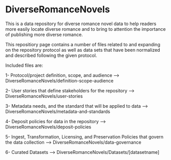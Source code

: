 # DiverseRomanceNovels
This is a data repository for diverse romance novel data to help readers more easily locate diverse romance and to bring to attention the importance of publishing more diverse romance.

This repositiory page contains a number of files related to and expanding on the repository protocol as well as data sets that have been normalized and described following the given protocol. 

Included files are: 

1- Protocol/project definition, scope, and audience --> DiverseRomanceNovels/definition-scope-audience

2- User stories that define stakeholders for the repository --> DiverseRomanceNovels/user-stories

3- Metadata needs, and the standard that will be applied to data --> DiverseRomanceNovels/metadata-and-standards

4- Deposit policies for data in the repository --> DiverseRomanceNovels/deposit-policies

5- Ingest, Transformation, Licensing, and Preservation Policies that govern the data collection --> DiverseRomanceNovels/data-governance

6- Curated Datasets --> DiverseRomanceNovels/Datasets/[datasetname] 
